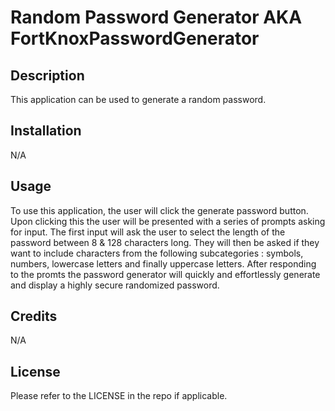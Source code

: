 # Random Password Generator AKA FortKnoxPasswordGenerator

## Description

This application can be used to generate a random password.

## Installation

N/A

## Usage

To use this application, the user will click the generate password button. Upon clicking this the user will be presented with a series of prompts asking for input. The first input will ask the user to select the length of the password between 8 & 128 characters long. They will then be asked if they want to include characters from the following subcategories : symbols, numbers, lowercase letters and finally uppercase letters. After responding to the promts the password generator will quickly and effortlessly generate and display a highly secure randomized password.

## Credits

N/A

## License

Please refer to the LICENSE in the repo if applicable.
